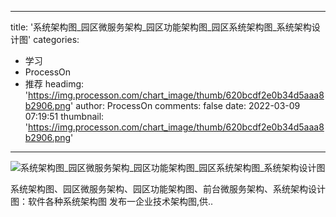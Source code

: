 
---
title: '系统架构图_园区微服务架构_园区功能架构图_园区系统架构图_系统架构设计图'
categories: 
 - 学习
 - ProcessOn
 - 推荐
headimg: 'https://img.processon.com/chart_image/thumb/620bcdf2e0b34d5aaa8b2906.png'
author: ProcessOn
comments: false
date: 2022-03-09 07:19:51
thumbnail: 'https://img.processon.com/chart_image/thumb/620bcdf2e0b34d5aaa8b2906.png'
---

<div>   
<img class="thumb" alt="系统架构图_园区微服务架构_园区功能架构图_园区系统架构图_系统架构设计图" src="https://img.processon.com/chart_image/thumb/620bcdf2e0b34d5aaa8b2906.png" referrerpolicy="no-referrer">
<p>系统架构图、园区微服务架构、园区功能架构图、前台微服务架构、系统架构设计图：软件各种系统架构图 发布一企业技术架构图,供..</p>  
</div>
            